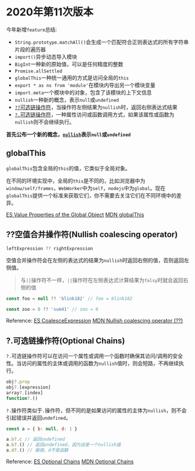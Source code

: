 # 2020年第11次版本

今年新增`feature`总结:

- `String.prototype.matchAll()`会生成一个匹配符合正则表达式的所有字符串片段的遍历器
- `import()`异步动态导入模块
- `BigInt`一种新的原始值，可以是任何精度的整数
- `Promise.allSettled`
- `globalThis`一种统一通用的方式是访问全局的`this`
- `export * as ns from 'module'`在模块内导出另一个模块变量
- `import.meta`一个模块中的对象，包含了该模块的上下文信息
- `nullish`一种新的概念，表示`null`或`undefined`
- [`??`可选链操作符](#可选链操作符optional-chains)，当操作符左侧结果为`nullish`时，返回右侧表达式结果
- [`?.`可选链操作符](#可选链操作符optional-chains)，一种属性访问或函数调用方式，如果该属性或函数为`nullish`则不会继续执行。

**首先公布一个新的概念，[`nullish`](https://developer.mozilla.org/en-US/docs/Glossary/nullish)表示`null`或`undefined`**

## globalThis

`globalThis`包含全局的`this`的值，它类似于全局对象。

在不同的环境实现中，全局的`this`是不同的，比如浏览器中为`window/self/frames`，`WebWorker`中为`self`，`nodejs`中为`global`。现在`globalThis`提供一个标准来获取它们，你不需要去关注它们在不同环境中的差异。

[ES Value Properties of the Global Object](https://tc39.es/ecma262/#sec-global-object)
[MDN globalThis](https://developer.mozilla.org/en-US/docs/Web/JavaScript/Reference/Global_Objects/globalThis)

## ??空值合并操作符(Nullish coalescing operator)

```js
leftExpression ?? rightExpression
```

空值合并操作符会在左侧的表达式的结果为`nullish`时返回右侧的值，否则返回左侧值。

>与`||`操作符不一样，`||`操作符在左侧表达式计算结果为`falsy`时就会返回右侧的值

```js
const foo = null ?? 'blink182' // foo = blink182

const zoo = 0 ?? 'sum41' // zoo = 0
```

Reference:
[ES CoalesceExpression](https://tc39.es/ecma262/#sec-binary-logical-operators-runtime-semantics-evaluation)
[MDN Nullish coalescing operator (??)](https://developer.mozilla.org/en-US/docs/Web/JavaScript/Reference/Operators/Nullish_coalescing_operator)

## ?.可选链操作符(Optional Chains)

`?.`可选链操作符可以在访问一个属性或调用一个函数时确保其访问/调用的安全性。当访问的属性的主体或调用的函数为`nullish`值时，则会短路，不再继续执行。

```js
obj?.prop
obj?.[expression]
array?.[index]
function?.()
```

`?.`操作符类似于`.`操作符，但不同的是如果访问的属性的主体为`nullish`，则不会引起错误并返回`undefined`。

```js
const a = { b: null, d: 1 }

a.b?.c // 返回undefined
a.b?.() // 返回undefined，因为这是一个nullish值
a.d?.() // 报错，d不是函数
```

Reference:
[ES Optional Chains](https://tc39.es/ecma262/#sec-optional-chains)
[MDN Optional Chains](https://developer.mozilla.org/zh-CN/docs/Web/JavaScript/Reference/Operators/Optional_chaining)
